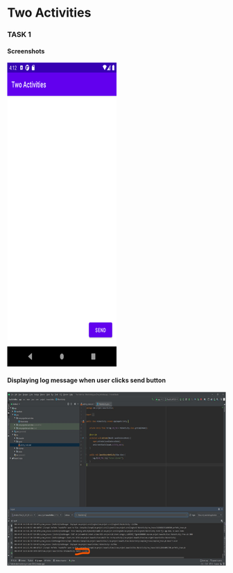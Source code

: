 Two Activities
======================
### TASK 1
#### Screenshots
<img height="700" width="50%" src="screenshots/task1_pic1.png">

#### Displaying log message when user clicks send button
<img height="400" width="100%" src="screenshots/task1_pic2.jpg">
